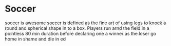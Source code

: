# Soccer
soccer is awesome
soccer is defined as the fine art of using legs to knock a round and spherical shape in to a box. Players run arnd the field in a pointless 80 min duration before declaring one a winner as the loser go home in shame and die in ed
